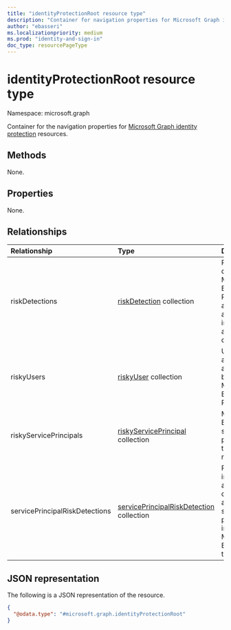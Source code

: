 ```yaml
---
title: "identityProtectionRoot resource type"
description: "Container for navigation properties for Microsoft Graph identity protection resources."
author: "ebasseri"
ms.localizationpriority: medium
ms.prod: "identity-and-sign-in"
doc_type: resourcePageType
---
```


# identityProtectionRoot resource type

Namespace: microsoft.graph

Container for the navigation properties for [Microsoft Graph identity protection](identityprotection-overview.md) resources.

## Methods

None.

## Properties

None.

## Relationships
|Relationship|Type|Description|
|:---|:---|:---|
|riskDetections|[riskDetection](../resources/riskdetection.md) collection| Risk detection in Microsoft Entra ID Protection and the associated information about the detection.|
|riskyUsers|[riskyUser](../resources/riskyuser.md) collection|Users that are flagged as at-risk by Microsoft Entra ID Protection. |
|riskyServicePrincipals| [riskyServicePrincipal](riskyserviceprincipal.md) collection | Microsoft Entra service principals that are at risk. |
|servicePrincipalRiskDetections| [servicePrincipalRiskDetection](serviceprincipalriskdetection.md) collection | Represents information about detected at-risk service principals in a Microsoft Entra tenant.|

## JSON representation
The following is a JSON representation of the resource.
<!-- {
  "blockType": "resource",
  "keyProperty": "id",
  "@odata.type": "microsoft.graph.identityProtectionRoot",
  "openType": false
}
-->
``` json
{
  "@odata.type": "#microsoft.graph.identityProtectionRoot"
}
```
